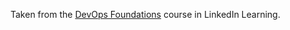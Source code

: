 Taken from the [DevOps Foundations](https://www.linkedin.com/learning/devops-foundations-23454205/the-foundations-of-devops?resume=false&u=76881922) course in LinkedIn Learning.
